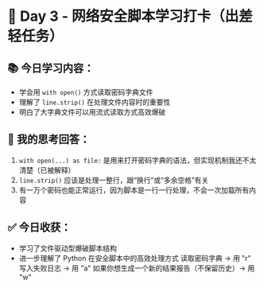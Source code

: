 # 📅 Day 3 - 网络安全脚本学习打卡（出差轻任务）

## 📚 今日学习内容：
- 学会用 `with open()` 方式读取密码字典文件
- 理解了 `line.strip()` 在处理文件内容时的重要性
- 明白了大字典文件可以用流式读取方式高效爆破

## 🧠 我的思考回答：
1. `with open(...) as file:` 是用来打开密码字典的语法，但实现机制我还不太清楚（已被解释）
2. `line.strip()` 应该是处理一整行，跟“换行”或“多余空格”有关
3. 有一万个密码也能正常运行，因为脚本是一行一行处理，不会一次加载所有内容

## ✅ 今日收获：
- 学习了文件驱动型爆破脚本结构
- 进一步理解了 Python 在安全脚本中的高效处理方式
读取密码字典 → 用 "r"
写入失败日志 → 用 "a"
如果你想生成一个新的结果报告（不保留历史）→ 用 "w"
